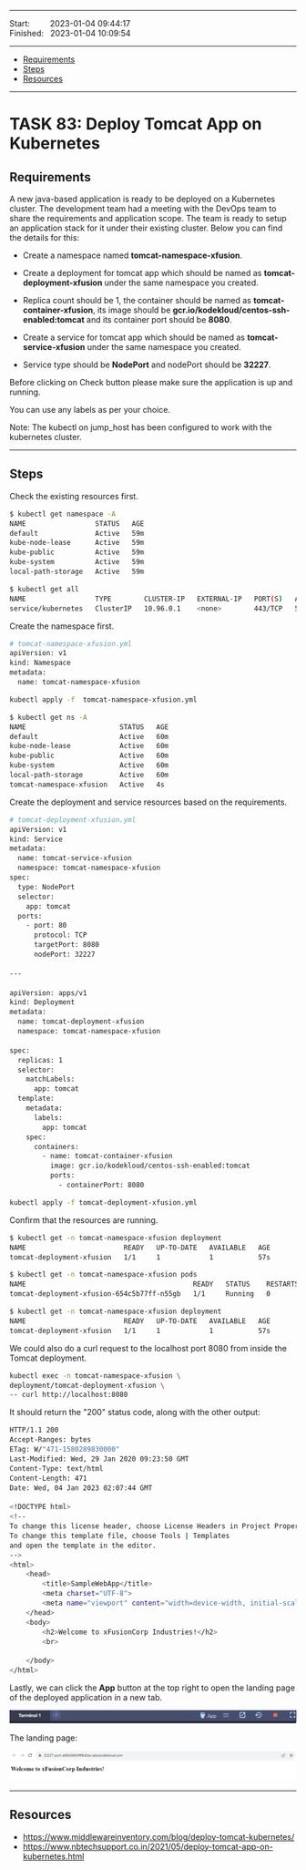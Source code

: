 
------------------------------

Start: &nbsp;&nbsp;&nbsp;&nbsp;&nbsp;&nbsp;&nbsp;&nbsp;2023-01-04 09:44:17  
Finished: &nbsp;&nbsp;2023-01-04 10:09:54

------------------------------

- [Requirements](#requirements)
- [Steps](#steps)
- [Resources](#resources)

------------------------------

# TASK 83: Deploy Tomcat App on Kubernetes

## Requirements

A new java-based application is ready to be deployed on a Kubernetes cluster. The development team had a meeting with the DevOps team to share the requirements and application scope. The team is ready to setup an application stack for it under their existing cluster. Below you can find the details for this:

- Create a namespace named **tomcat-namespace-xfusion**.

- Create a deployment for tomcat app which should be named as **tomcat-deployment-xfusion** under the same namespace you created. 

- Replica count should be 1, the container should be named as **tomcat-container-xfusion**, its image should be **gcr.io/kodekloud/centos-ssh-enabled:tomcat** and its container port should be **8080**.

- Create a service for tomcat app which should be named as **tomcat-service-xfusion** under the same namespace you created. 

- Service type should be **NodePort** and nodePort should be **32227**.

Before clicking on Check button please make sure the application is up and running.

You can use any labels as per your choice.

Note: The kubectl on jump_host has been configured to work with the kubernetes cluster.

------------------------------

## Steps

Check the existing resources first.

```bash
$ kubectl get namespace -A 
NAME                 STATUS   AGE
default              Active   59m
kube-node-lease      Active   59m
kube-public          Active   59m
kube-system          Active   59m
local-path-storage   Active   59m 
```
```bash
$ kubectl get all 
NAME                 TYPE        CLUSTER-IP   EXTERNAL-IP   PORT(S)   AGE
service/kubernetes   ClusterIP   10.96.0.1    <none>        443/TCP   59m 
```


Create the namespace first.

```bash
# tomcat-namespace-xfusion.yml
apiVersion: v1
kind: Namespace
metadata:
  name: tomcat-namespace-xfusion
```
```bash
kubectl apply -f  tomcat-namespace-xfusion.yml
```
```bash
$ kubectl get ns -A 
NAME                       STATUS   AGE
default                    Active   60m
kube-node-lease            Active   60m
kube-public                Active   60m
kube-system                Active   60m
local-path-storage         Active   60m
tomcat-namespace-xfusion   Active   4s
```

Create the deployment and service resources based on the requirements.

```bash
# tomcat-deployment-xfusion.yml
apiVersion: v1
kind: Service
metadata:
  name: tomcat-service-xfusion
  namespace: tomcat-namespace-xfusion
spec:
  type: NodePort
  selector:
    app: tomcat
  ports:
    - port: 80
      protocol: TCP
      targetPort: 8080
      nodePort: 32227

---

apiVersion: apps/v1                          
kind: Deployment
metadata:
  name: tomcat-deployment-xfusion
  namespace: tomcat-namespace-xfusion

spec:
  replicas: 1
  selector:
    matchLabels:
      app: tomcat
  template:
    metadata:
      labels:
        app: tomcat
    spec:
      containers:
        - name: tomcat-container-xfusion
          image: gcr.io/kodekloud/centos-ssh-enabled:tomcat
          ports:
            - containerPort: 8080 
```
```bash
kubectl apply -f tomcat-deployment-xfusion.yml
```

Confirm that the resources are running. 

```bash
$ kubectl get -n tomcat-namespace-xfusion deployment
NAME                        READY   UP-TO-DATE   AVAILABLE   AGE
tomcat-deployment-xfusion   1/1     1            1           57s 
```
```bash
$ kubectl get -n tomcat-namespace-xfusion pods  
NAME                                         READY   STATUS    RESTARTS   AGE
tomcat-deployment-xfusion-654c5b77ff-n55gb   1/1     Running   0          65s
```
```bash
$ kubectl get -n tomcat-namespace-xfusion deployment
NAME                        READY   UP-TO-DATE   AVAILABLE   AGE
tomcat-deployment-xfusion   1/1     1            1           57s
```

We could also do a curl request to the localhost port 8080 from inside the Tomcat deployment.

```bash
kubectl exec -n tomcat-namespace-xfusion \
deployment/tomcat-deployment-xfusion \
-- curl http://localhost:8080
```

It should return the "200" status code, along with the other output:

```bash
HTTP/1.1 200 
Accept-Ranges: bytes
ETag: W/"471-1580289830000"
Last-Modified: Wed, 29 Jan 2020 09:23:50 GMT
Content-Type: text/html
Content-Length: 471
Date: Wed, 04 Jan 2023 02:07:44 GMT

<!DOCTYPE html>
<!--
To change this license header, choose License Headers in Project Properties.
To change this template file, choose Tools | Templates
and open the template in the editor.
-->
<html>
    <head>
        <title>SampleWebApp</title>
        <meta charset="UTF-8">
        <meta name="viewport" content="width=device-width, initial-scale=1.0">
    </head>
    <body>
        <h2>Welcome to xFusionCorp Industries!</h2>
        <br>
    
    </body>
</html> 
```

Lastly, we can click the **App** button at the top right to open the landing page of the deployed application in a new tab.

![](../Images/task81editedaddedappbutton.png)

The landing page:

![](../Images/task81editedlandingpage.png)

------------------------------

## Resources

- https://www.middlewareinventory.com/blog/deploy-tomcat-kubernetes/
- https://www.nbtechsupport.co.in/2021/05/deploy-tomcat-app-on-kubernetes.html